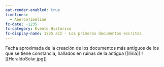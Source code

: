 ```yaml
---
aat-render-enabled: true
timelines:
  - AberonTimeline
fc-date: -1235
fc-category: Evento Histórico
fc-display-name: 1235 aCI - Los primeros documentos escritos
---
```


Fecha aproximada de la creación de los documentos más antiguos de los que se tiene constancia, hallados en ruinas de la antigua [[Iliria]]
![[HeraldoSolar.jpg]]
